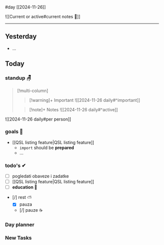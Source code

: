 #day
[[2024-11-26]]

![[Current or active#current notes 📓]]

---
## Yesterday
- ...

## Today

### standup 🪑

> [!multi-column]
>> [!warning]+ Important
>> ![[2024-11-26 daily#^important]]
>
>> [!note]+ Notes
>> ![[2024-11-26 daily#^active]]

![[2024-11-26 daily#per person]]

### goals 🏴
- [[QSL listing feature|QSL listing feature]]
	- `import` should be **prepared**
	- ...

### todo's ✔
- [ ] pogledati  obaveze i zadatke
- [ ] [[QSL listing feature|QSL listing feature]]
- [ ] **education 🎒**
- [/] rest ⛅ 
	- [x] pauza
	- [/] pauze ☕ 

### Day planner

### New Tasks


